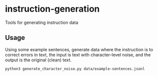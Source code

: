 # instruction-generation

Tools for generating instruction data

## Usage

Using some example sentences, generate data where the instruction is
to correct errors in text, the input is text with character-level
noise, and the output is the original (clean) text.

```
python3 generate_character_noise.py data/example-sentences.jsonl 
```
